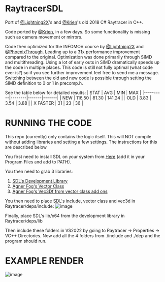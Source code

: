 # RaytracerSDL

Port of [@Lightning2X](https://github.com/Lightning2X)'s and [@Krien](https://github.com/Krien)'s old 2018 C# Raytracer in C++. 

Code ported by [@Krien](https://github.com/Krien), in a few days. So some functionality is missing such as camera movement or mirrors.

Code then optimized for the INFOMOV course by [@Lightning2X](https://github.com/Lightning2X) and [@PhoenixThrough](https://github.com/PhoenixThrough). Leading up to a 31x performance improvement compared to the original. Optimization was done primarily through SIMD and multithreading. Using a lot of early outs in SIMD dramatically speeds up the code in multiple places. This code is still not fully optimal (what code ever is?) so if you see further improvement feel free to send me a message. Switching between the old and new code is possible through setting the SIMD definition to 0 or 1 in precomp.h.

See the table below for detailed results:
| STAT     | AVG    | MIN   | MAX   |
|----------|--------|-------|-------|
| NEW      | 116.50 | 81.30 | 141.24 |
| OLD      | 3.83   | 3.54  | 3.88 |
| X FASTER | 31     | 23    | 36    |

# RUNNING THE CODE
This repo (currently) only contains the logic itself. This will NOT compile without adding libraries and setting a few settings. The instructions for this are described below

You first need to install SDL on your system from [Here](https://www.libsdl.org/release/SDL2-2.0.22-win32-x64.zip) (add it in your Program Files and add to PATH).

You then need to grab 3 libraries:
1. [SDL's Development Library](https://www.libsdl.org/release/SDL2-devel-2.0.22-VC.zip)
2. [Agner Fog's Vector Class](https://github.com/vectorclass)
3. [Agner Fog's Vec3Df from vector class add ons](https://github.com/vectorclass/add-on/tree/master/vector3d)

You then need to place SDL's include, vector class and vec3d in Raytracer/deps/include:
![image](https://user-images.githubusercontent.com/32514161/175519700-cdeb9178-7502-4bf6-ab24-7d524d755bb4.png)  

Finally, place SDL's lib/x64 from the development library in Raytracer/deps/lib

Then include these folders in VS2022 by going to Raytracer -> Properties -> VC++ Directories. Now add all the 4 folders from ./include and ./dep and the program should run.

# EXAMPLE RENDER
![image](https://user-images.githubusercontent.com/32514161/175566609-2591917f-dac8-4e70-88ff-efcbbeac0742.png)

